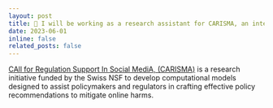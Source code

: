 ```yaml
---
layout: post
title: 🤩 I will be working as a research assistant for CARISMA, an interdisciplinary research project funded by the Swiss NSF 
date: 2023-06-01
inline: false
related_posts: false
---
```


[CAll for Regulation Support In Social MediA, (CARISMA)](https://carisma-project.org/) is a research initiative funded by the Swiss NSF to develop computational models designed to assist policymakers and regulators in crafting effective policy recommendations to mitigate online harms.
